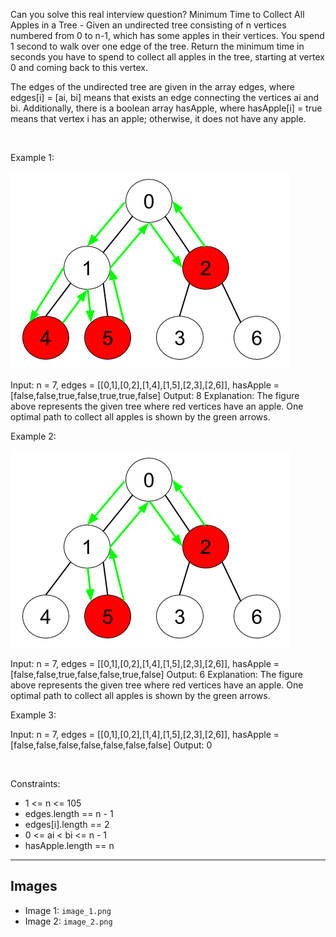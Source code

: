 Can you solve this real interview question? Minimum Time to Collect All Apples in a Tree - Given an undirected tree consisting of n vertices numbered from 0 to n-1, which has some apples in their vertices. You spend 1 second to walk over one edge of the tree. Return the minimum time in seconds you have to spend to collect all apples in the tree, starting at vertex 0 and coming back to this vertex.

The edges of the undirected tree are given in the array edges, where edges[i] = [ai, bi] means that exists an edge connecting the vertices ai and bi. Additionally, there is a boolean array hasApple, where hasApple[i] = true means that vertex i has an apple; otherwise, it does not have any apple.

 

Example 1:

![Example 1](./image_1.png)


Input: n = 7, edges = [[0,1],[0,2],[1,4],[1,5],[2,3],[2,6]], hasApple = [false,false,true,false,true,true,false]
Output: 8 
Explanation: The figure above represents the given tree where red vertices have an apple. One optimal path to collect all apples is shown by the green arrows.  


Example 2:

![Example 2](./image_2.png)


Input: n = 7, edges = [[0,1],[0,2],[1,4],[1,5],[2,3],[2,6]], hasApple = [false,false,true,false,false,true,false]
Output: 6
Explanation: The figure above represents the given tree where red vertices have an apple. One optimal path to collect all apples is shown by the green arrows.  


Example 3:


Input: n = 7, edges = [[0,1],[0,2],[1,4],[1,5],[2,3],[2,6]], hasApple = [false,false,false,false,false,false,false]
Output: 0


 

Constraints:

 * 1 <= n <= 105
 * edges.length == n - 1
 * edges[i].length == 2
 * 0 <= ai < bi <= n - 1
 * hasApple.length == n

---

## Images

- Image 1: `image_1.png`
- Image 2: `image_2.png`

